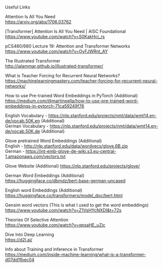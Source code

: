 Useful Links  
  
  
Attention Is All You Need  
https://arxiv.org/abs/1706.03762  


[Transformer] Attention Is All You Need | AISC Foundational  
https://www.youtube.com/watch?v=S0KakHcj_rs  
  
  
  
pCS480/680 Lecture 19: Attention and Transformer Networks  
https://www.youtube.com/watch?v=OyFJWRnt_AY  
  
  
  
The Illustrated Transformer  
http://jalammar.github.io/illustrated-transformer/  
  
  
  
What is Teacher Forcing for Recurrent Neural Networks?  
https://machinelearningmastery.com/teacher-forcing-for-recurrent-neural-networks/  
  
  
  
How to use Pre-trained Word Embeddings in PyTorch (Additional)  
https://medium.com/@martinpella/how-to-use-pre-trained-word-embeddings-in-pytorch-71ca59249f76  
  
  

English Vocabulary - https://nlp.stanford.edu/projects/nmt/data/wmt14.en-de/vocab.50K.en (Additional)    
German Vocabulary  - https://nlp.stanford.edu/projects/nmt/data/wmt14.en-de/vocab.50K.de (Additional)  
  
  
Glove pretrained Word Embeddings (Additional)  
English - http://nlp.stanford.edu/data/wordvecs/glove.6B.zip  
German - https://int-emb-glove-de-wiki.s3.eu-central-1.amazonaws.com/vectors.txt  
 
  

Glove Website (Additional)
https://nlp.stanford.edu/projects/glove/  
  
 
German Word Embeddings (Additional)  
https://huggingface.co/dbmdz/bert-base-german-uncased  
  
  
English word Embeddings  (Additional)  
https://huggingface.co/transformers/model_doc/bert.html  
  
Gensim word vectors  (This is what I used to get the word embeddings)  
https://www.youtube.com/watch?v=Z1VsHYcNXDI&t=72s  
  
Theories Of Selective Attention  
https://www.youtube.com/watch?v=qpsaHE_uZic  
  
Dive Into Deep Learning  
https://d2l.ai/  

Info about Training and Inference in Transformer  
https://medium.com/inside-machine-learning/what-is-a-transformer-d07dd1fbec04
  
  


